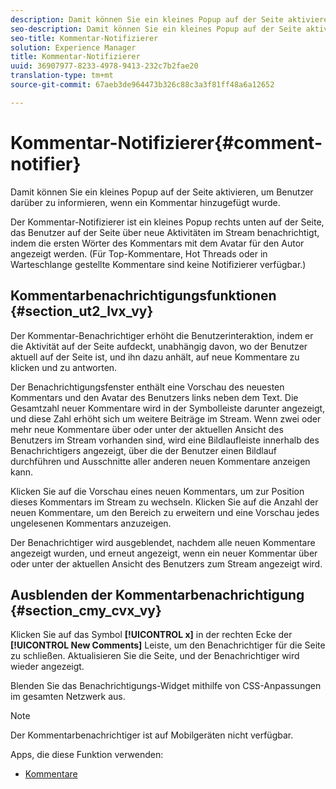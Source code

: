 ```yaml
---
description: Damit können Sie ein kleines Popup auf der Seite aktivieren, um Benutzer darüber zu informieren, wenn ein Kommentar hinzugefügt wurde.
seo-description: Damit können Sie ein kleines Popup auf der Seite aktivieren, um Benutzer darüber zu informieren, wenn ein Kommentar hinzugefügt wurde.
seo-title: Kommentar-Notifizierer
solution: Experience Manager
title: Kommentar-Notifizierer
uuid: 36907977-8233-4978-9413-232c7b2fae20
translation-type: tm+mt
source-git-commit: 67aeb3de964473b326c88c3a3f81ff48a6a12652

---
```



# Kommentar-Notifizierer{#comment-notifier}

Damit können Sie ein kleines Popup auf der Seite aktivieren, um Benutzer darüber zu informieren, wenn ein Kommentar hinzugefügt wurde.

Der Kommentar-Notifizierer ist ein kleines Popup rechts unten auf der Seite, das Benutzer auf der Seite über neue Aktivitäten im Stream benachrichtigt, indem die ersten Wörter des Kommentars mit dem Avatar für den Autor angezeigt werden. (Für Top-Kommentare, Hot Threads oder in Warteschlange gestellte Kommentare sind keine Notifizierer verfügbar.)

## Kommentarbenachrichtigungsfunktionen {#section_ut2_lvx_vy}

Der Kommentar-Benachrichtiger erhöht die Benutzerinteraktion, indem er die Aktivität auf der Seite aufdeckt, unabhängig davon, wo der Benutzer aktuell auf der Seite ist, und ihn dazu anhält, auf neue Kommentare zu klicken und zu antworten.

Der Benachrichtigungsfenster enthält eine Vorschau des neuesten Kommentars und den Avatar des Benutzers links neben dem Text. Die Gesamtzahl neuer Kommentare wird in der Symbolleiste darunter angezeigt, und diese Zahl erhöht sich um weitere Beiträge im Stream. Wenn zwei oder mehr neue Kommentare über oder unter der aktuellen Ansicht des Benutzers im Stream vorhanden sind, wird eine Bildlaufleiste innerhalb des Benachrichtigers angezeigt, über die der Benutzer einen Bildlauf durchführen und Ausschnitte aller anderen neuen Kommentare anzeigen kann.

Klicken Sie auf die Vorschau eines neuen Kommentars, um zur Position dieses Kommentars im Stream zu wechseln. Klicken Sie auf die Anzahl der neuen Kommentare, um den Bereich zu erweitern und eine Vorschau jedes ungelesenen Kommentars anzuzeigen.

Der Benachrichtiger wird ausgeblendet, nachdem alle neuen Kommentare angezeigt wurden, und erneut angezeigt, wenn ein neuer Kommentar über oder unter der aktuellen Ansicht des Benutzers zum Stream angezeigt wird.

## Ausblenden der Kommentarbenachrichtigung {#section_cmy_cvx_vy}

Klicken Sie auf das Symbol **[!UICONTROL x]** in der rechten Ecke der **[!UICONTROL New Comments]** Leiste, um den Benachrichtiger für die Seite zu schließen. Aktualisieren Sie die Seite, und der Benachrichtiger wird wieder angezeigt.

Blenden Sie das Benachrichtigungs-Widget mithilfe von CSS-Anpassungen im gesamten Netzwerk aus.

>[!NOTE]
>
>Der Kommentarbenachrichtiger ist auf Mobilgeräten nicht verfügbar.



Apps, die diese Funktion verwenden:

* [Kommentare](/help/using/c-about-apps/c-comments/c-comments.md)

